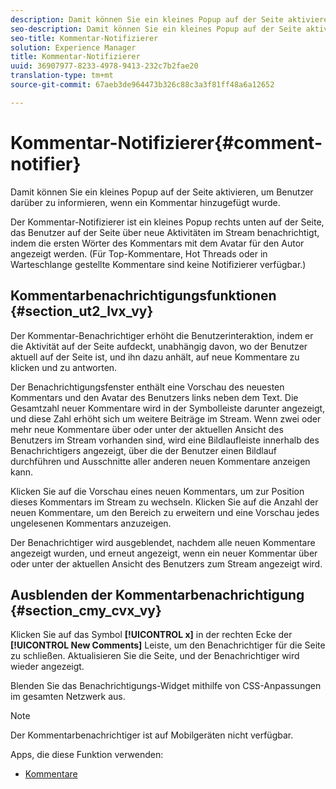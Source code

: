 ```yaml
---
description: Damit können Sie ein kleines Popup auf der Seite aktivieren, um Benutzer darüber zu informieren, wenn ein Kommentar hinzugefügt wurde.
seo-description: Damit können Sie ein kleines Popup auf der Seite aktivieren, um Benutzer darüber zu informieren, wenn ein Kommentar hinzugefügt wurde.
seo-title: Kommentar-Notifizierer
solution: Experience Manager
title: Kommentar-Notifizierer
uuid: 36907977-8233-4978-9413-232c7b2fae20
translation-type: tm+mt
source-git-commit: 67aeb3de964473b326c88c3a3f81ff48a6a12652

---
```



# Kommentar-Notifizierer{#comment-notifier}

Damit können Sie ein kleines Popup auf der Seite aktivieren, um Benutzer darüber zu informieren, wenn ein Kommentar hinzugefügt wurde.

Der Kommentar-Notifizierer ist ein kleines Popup rechts unten auf der Seite, das Benutzer auf der Seite über neue Aktivitäten im Stream benachrichtigt, indem die ersten Wörter des Kommentars mit dem Avatar für den Autor angezeigt werden. (Für Top-Kommentare, Hot Threads oder in Warteschlange gestellte Kommentare sind keine Notifizierer verfügbar.)

## Kommentarbenachrichtigungsfunktionen {#section_ut2_lvx_vy}

Der Kommentar-Benachrichtiger erhöht die Benutzerinteraktion, indem er die Aktivität auf der Seite aufdeckt, unabhängig davon, wo der Benutzer aktuell auf der Seite ist, und ihn dazu anhält, auf neue Kommentare zu klicken und zu antworten.

Der Benachrichtigungsfenster enthält eine Vorschau des neuesten Kommentars und den Avatar des Benutzers links neben dem Text. Die Gesamtzahl neuer Kommentare wird in der Symbolleiste darunter angezeigt, und diese Zahl erhöht sich um weitere Beiträge im Stream. Wenn zwei oder mehr neue Kommentare über oder unter der aktuellen Ansicht des Benutzers im Stream vorhanden sind, wird eine Bildlaufleiste innerhalb des Benachrichtigers angezeigt, über die der Benutzer einen Bildlauf durchführen und Ausschnitte aller anderen neuen Kommentare anzeigen kann.

Klicken Sie auf die Vorschau eines neuen Kommentars, um zur Position dieses Kommentars im Stream zu wechseln. Klicken Sie auf die Anzahl der neuen Kommentare, um den Bereich zu erweitern und eine Vorschau jedes ungelesenen Kommentars anzuzeigen.

Der Benachrichtiger wird ausgeblendet, nachdem alle neuen Kommentare angezeigt wurden, und erneut angezeigt, wenn ein neuer Kommentar über oder unter der aktuellen Ansicht des Benutzers zum Stream angezeigt wird.

## Ausblenden der Kommentarbenachrichtigung {#section_cmy_cvx_vy}

Klicken Sie auf das Symbol **[!UICONTROL x]** in der rechten Ecke der **[!UICONTROL New Comments]** Leiste, um den Benachrichtiger für die Seite zu schließen. Aktualisieren Sie die Seite, und der Benachrichtiger wird wieder angezeigt.

Blenden Sie das Benachrichtigungs-Widget mithilfe von CSS-Anpassungen im gesamten Netzwerk aus.

>[!NOTE]
>
>Der Kommentarbenachrichtiger ist auf Mobilgeräten nicht verfügbar.



Apps, die diese Funktion verwenden:

* [Kommentare](/help/using/c-about-apps/c-comments/c-comments.md)

